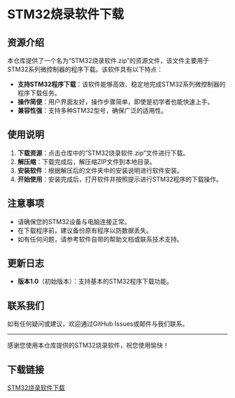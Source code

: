 # STM32烧录软件下载

## 资源介绍

本仓库提供了一个名为“STM32烧录软件.zip”的资源文件，该文件主要用于STM32系列微控制器的程序下载。该软件具有以下特点：

- **支持STM32程序下载**：该软件能够高效、稳定地完成STM32系列微控制器的程序下载任务。
- **操作简便**：用户界面友好，操作步骤简单，即使是初学者也能快速上手。
- **兼容性强**：支持多种STM32型号，确保广泛的适用性。

## 使用说明

1. **下载资源**：点击仓库中的“STM32烧录软件.zip”文件进行下载。
2. **解压缩**：下载完成后，解压缩ZIP文件到本地目录。
3. **安装软件**：根据解压后的文件夹中的安装说明进行软件安装。
4. **开始使用**：安装完成后，打开软件并按照提示进行STM32程序的下载操作。

## 注意事项

- 请确保您的STM32设备与电脑连接正常。
- 在下载程序前，建议备份原有程序以防数据丢失。
- 如有任何问题，请参考软件自带的帮助文档或联系技术支持。

## 更新日志

- **版本1.0**（初始版本）：支持基本的STM32程序下载功能。

## 联系我们

如有任何疑问或建议，欢迎通过GitHub Issues或邮件与我们联系。

---

感谢您使用本仓库提供的STM32烧录软件，祝您使用愉快！

## 下载链接

[STM32烧录软件下载](https://pan.quark.cn/s/c75bc0e82818)